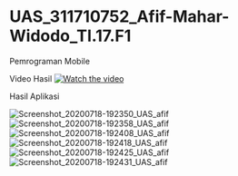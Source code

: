 # UAS_311710752_Afif-Mahar-Widodo_TI.17.F1
Pemrograman Mobile

Video Hasil
[![Watch the video](https://i.imgur.com/vKb2F1B.png)](https://youtu.be/opttrgV67go)

Hasil Aplikasi

![Screenshot_20200718-192350_UAS_afif](https://user-images.githubusercontent.com/50304660/87852534-f5ee4a80-c92c-11ea-920c-bf21a4ce1efb.jpg)
![Screenshot_20200718-192358_UAS_afif](https://user-images.githubusercontent.com/50304660/87852536-f71f7780-c92c-11ea-9673-0c7235873956.jpg)
![Screenshot_20200718-192408_UAS_afif](https://user-images.githubusercontent.com/50304660/87852537-f850a480-c92c-11ea-864a-c26a60a18444.jpg)
![Screenshot_20200718-192418_UAS_afif](https://user-images.githubusercontent.com/50304660/87852538-fb4b9500-c92c-11ea-90f6-41b523b9444f.jpg)
![Screenshot_20200718-192425_UAS_afif](https://user-images.githubusercontent.com/50304660/87852539-fd155880-c92c-11ea-86f2-27a3aad3c359.jpg)
![Screenshot_20200718-192431_UAS_afif](https://user-images.githubusercontent.com/50304660/87852540-00104900-c92d-11ea-989e-1976be638751.jpg)
